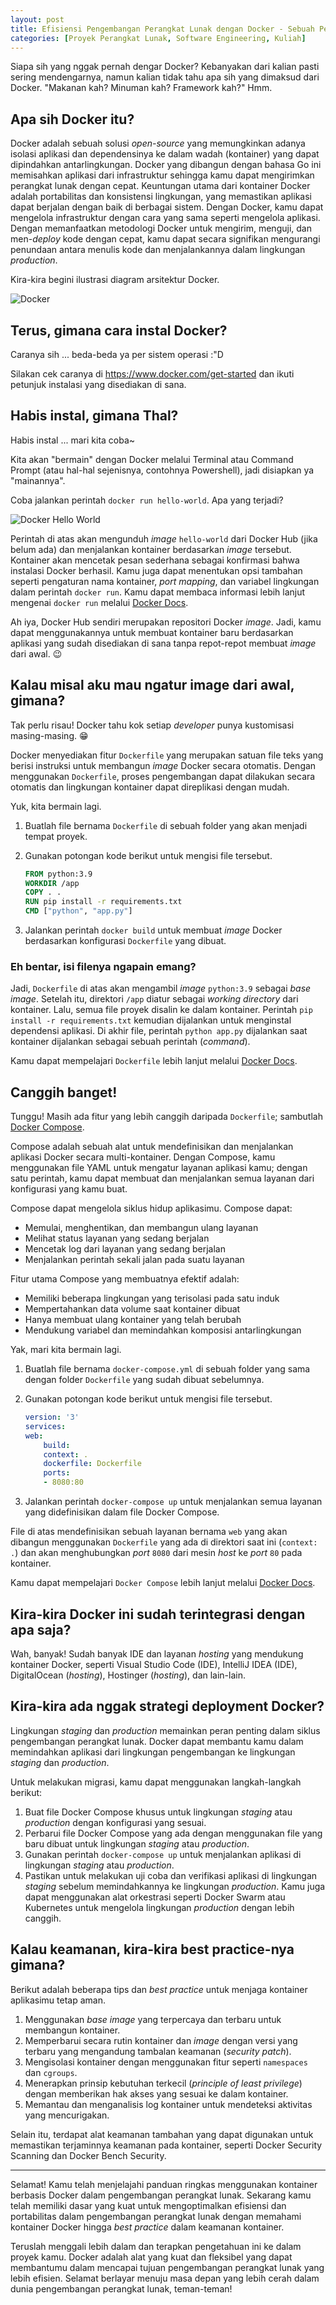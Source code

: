```yaml
---
layout: post
title: Efisiensi Pengembangan Perangkat Lunak dengan Docker - Sebuah Perkenalan
categories: [Proyek Perangkat Lunak, Software Engineering, Kuliah]
---
```


Siapa sih yang nggak pernah dengar Docker? Kebanyakan dari kalian pasti sering mendengarnya, namun kalian tidak tahu apa sih yang dimaksud dari Docker. "Makanan kah? Minuman kah? Framework kah?" Hmm.

## Apa sih Docker itu?

Docker adalah sebuah solusi *open-source* yang memungkinkan adanya isolasi aplikasi dan dependensinya ke dalam wadah (kontainer) yang dapat dipindahkan antarlingkungan. Docker yang dibangun dengan bahasa Go ini memisahkan aplikasi dari infrastruktur sehingga kamu dapat mengirimkan perangkat lunak dengan cepat. Keuntungan utama dari kontainer Docker adalah portabilitas dan konsistensi lingkungan, yang memastikan aplikasi dapat berjalan dengan baik di berbagai sistem. Dengan Docker, kamu dapat mengelola infrastruktur dengan cara yang sama seperti mengelola aplikasi. Dengan memanfaatkan metodologi Docker untuk mengirim, menguji, dan men-*deploy* kode dengan cepat, kamu dapat secara signifikan mengurangi penundaan antara menulis kode dan menjalankannya dalam lingkungan *production*.

Kira-kira begini ilustrasi diagram arsitektur Docker.

![Docker](https://docs.docker.com/assets/images/architecture.svg)

## Terus, gimana cara instal Docker?

Caranya sih ... beda-beda ya per sistem operasi :"D

Silakan cek caranya di <https://www.docker.com/get-started> dan ikuti petunjuk instalasi yang disediakan di sana.

## Habis instal, gimana Thal?

Habis instal ... mari kita coba~

Kita akan "bermain" dengan Docker melalui Terminal atau Command Prompt (atau hal-hal sejenisnya, contohnya Powershell), jadi disiapkan ya "mainannya".

Coba jalankan perintah `docker run hello-world`. Apa yang terjadi?

![Docker Hello World](https://storage.googleapis.com/static.configserverfirewall.com/images/docker/docker-hello-world.png)

Perintah di atas akan mengunduh *image* `hello-world` dari Docker Hub (jika belum ada) dan menjalankan kontainer berdasarkan *image* tersebut. Kontainer akan mencetak pesan sederhana sebagai konfirmasi bahwa instalasi Docker berhasil. Kamu juga dapat menentukan opsi tambahan seperti pengaturan nama kontainer, *port mapping*, dan variabel lingkungan dalam perintah `docker run`. Kamu dapat membaca informasi lebih lanjut mengenai `docker run` melalui [Docker Docs](https://docs.docker.com/engine/reference/commandline/run/).

Ah iya, Docker Hub sendiri merupakan repositori Docker *image*. Jadi, kamu dapat menggunakannya untuk membuat kontainer baru berdasarkan aplikasi yang sudah disediakan di sana tanpa repot-repot membuat *image* dari awal. 😉

## Kalau misal aku mau ngatur image dari awal, gimana?

Tak perlu risau! Docker tahu kok setiap *developer* punya kustomisasi masing-masing. 😁

Docker menyediakan fitur `Dockerfile` yang merupakan satuan file teks yang berisi instruksi untuk membangun *image* Docker secara otomatis. Dengan menggunakan `Dockerfile`, proses pengembangan dapat dilakukan secara otomatis dan lingkungan kontainer dapat direplikasi dengan mudah.

Yuk, kita bermain lagi.

1. Buatlah file bernama `Dockerfile` di sebuah folder yang akan menjadi tempat proyek.

2. Gunakan potongan kode berikut untuk mengisi file tersebut.

    ```dockerfile
    FROM python:3.9
    WORKDIR /app
    COPY . .
    RUN pip install -r requirements.txt
    CMD ["python", "app.py"]
    ```

3. Jalankan perintah `docker build` untuk membuat *image* Docker berdasarkan konfigurasi `Dockerfile` yang dibuat.

### Eh bentar, isi filenya ngapain emang?

Jadi, `Dockerfile` di atas akan mengambil *image* `python:3.9` sebagai *base image*. Setelah itu, direktori `/app` diatur sebagai *working directory* dari kontainer. Lalu, semua file proyek disalin ke dalam kontainer. Perintah `pip install -r requirements.txt` kemudian dijalankan untuk menginstal dependensi aplikasi. Di akhir file, perintah `python app.py` dijalankan saat kontainer dijalankan sebagai sebuah perintah (*command*).

Kamu dapat mempelajari `Dockerfile` lebih lanjut melalui [Docker Docs](https://docs.docker.com/engine/reference/builder/).

## Canggih banget!

Tunggu! Masih ada fitur yang lebih canggih daripada `Dockerfile`; sambutlah [Docker Compose](https://docs.docker.com/compose/).

Compose adalah sebuah alat untuk mendefinisikan dan menjalankan aplikasi Docker secara multi-kontainer. Dengan Compose, kamu menggunakan file YAML untuk mengatur layanan aplikasi kamu; dengan satu perintah, kamu dapat membuat dan menjalankan semua layanan dari konfigurasi yang kamu buat.

Compose dapat mengelola siklus hidup aplikasimu. Compose dapat:

- Memulai, menghentikan, dan membangun ulang layanan
- Melihat status layanan yang sedang berjalan
- Mencetak log dari layanan yang sedang berjalan
- Menjalankan perintah sekali jalan pada suatu layanan

Fitur utama Compose yang membuatnya efektif adalah:

- Memiliki beberapa lingkungan yang terisolasi pada satu induk
- Mempertahankan data volume saat kontainer dibuat
- Hanya membuat ulang kontainer yang telah berubah
- Mendukung variabel dan memindahkan komposisi antarlingkungan

Yak, mari kita bermain lagi.

1. Buatlah file bernama `docker-compose.yml` di sebuah folder yang sama dengan folder `Dockerfile` yang sudah dibuat sebelumnya.

2. Gunakan potongan kode berikut untuk mengisi file tersebut.

    ```yaml
    version: '3'
    services:
    web:
        build:
        context: .
        dockerfile: Dockerfile
        ports:
        - 8080:80
    ```

3. Jalankan perintah `docker-compose up` untuk menjalankan semua layanan yang didefinisikan dalam file Docker Compose.

File di atas mendefinisikan sebuah layanan bernama `web` yang akan dibangun menggunakan `Dockerfile` yang ada di direktori saat ini (`context: .`) dan akan menghubungkan *port* `8080` dari mesin *host* ke *port* `80` pada kontainer.

Kamu dapat mempelajari `Docker Compose` lebih lanjut melalui [Docker Docs](https://docs.docker.com/compose/compose-file/).

## Kira-kira Docker ini sudah terintegrasi dengan apa saja?

Wah, banyak! Sudah banyak IDE dan layanan *hosting* yang mendukung kontainer Docker, seperti Visual Studio Code (IDE), IntelliJ IDEA (IDE), DigitalOcean (*hosting*), Hostinger (*hosting*), dan lain-lain.

## Kira-kira ada nggak strategi deployment Docker?

Lingkungan *staging* dan *production* memainkan peran penting dalam siklus pengembangan perangkat lunak. Docker dapat membantu kamu dalam memindahkan aplikasi dari lingkungan pengembangan ke lingkungan *staging* dan *production*.

Untuk melakukan migrasi, kamu  dapat menggunakan langkah-langkah berikut:

1. Buat file Docker Compose khusus untuk lingkungan *staging* atau *production* dengan konfigurasi yang sesuai.
2. Perbarui file Docker Compose yang ada dengan menggunakan file yang baru dibuat untuk lingkungan *staging* atau *production*.
3. Gunakan perintah `docker-compose up` untuk menjalankan aplikasi di lingkungan *staging* atau *production*.
4. Pastikan untuk melakukan uji coba dan verifikasi aplikasi di lingkungan *staging* sebelum memindahkannya ke lingkungan *production*. Kamu juga dapat menggunakan alat orkestrasi seperti Docker Swarm atau Kubernetes untuk mengelola lingkungan *production* dengan lebih canggih.

## Kalau keamanan, kira-kira best practice-nya gimana?

Berikut adalah beberapa tips dan *best practice* untuk menjaga kontainer aplikasimu tetap aman.

1. Menggunakan *base image* yang terpercaya dan terbaru untuk membangun kontainer.
2. Memperbarui secara rutin kontainer dan *image* dengan versi yang terbaru yang mengandung tambalan keamanan (*security patch*).
3. Mengisolasi kontainer dengan menggunakan fitur seperti `namespaces` dan `cgroups`.
4. Menerapkan prinsip kebutuhan terkecil (*principle of least privilege*) dengan memberikan hak akses yang sesuai ke dalam kontainer.
5. Memantau dan menganalisis log kontainer untuk mendeteksi aktivitas yang mencurigakan.

Selain itu, terdapat alat keamanan tambahan yang dapat digunakan untuk memastikan terjaminnya keamanan pada kontainer, seperti Docker Security Scanning dan Docker Bench Security.

---

Selamat! Kamu telah menjelajahi panduan ringkas menggunakan kontainer berbasis Docker dalam pengembangan perangkat lunak. Sekarang kamu telah memiliki dasar yang kuat untuk mengoptimalkan efisiensi dan portabilitas dalam pengembangan perangkat lunak dengan memahami kontainer Docker hingga *best practice* dalam keamanan kontainer.

Teruslah menggali lebih dalam dan terapkan pengetahuan ini ke dalam proyek kamu. Docker adalah alat yang kuat dan fleksibel yang dapat membantumu dalam mencapai tujuan pengembangan perangkat lunak yang lebih efisien. Selamat berlayar menuju masa depan yang lebih cerah dalam dunia pengembangan perangkat lunak, teman-teman!
